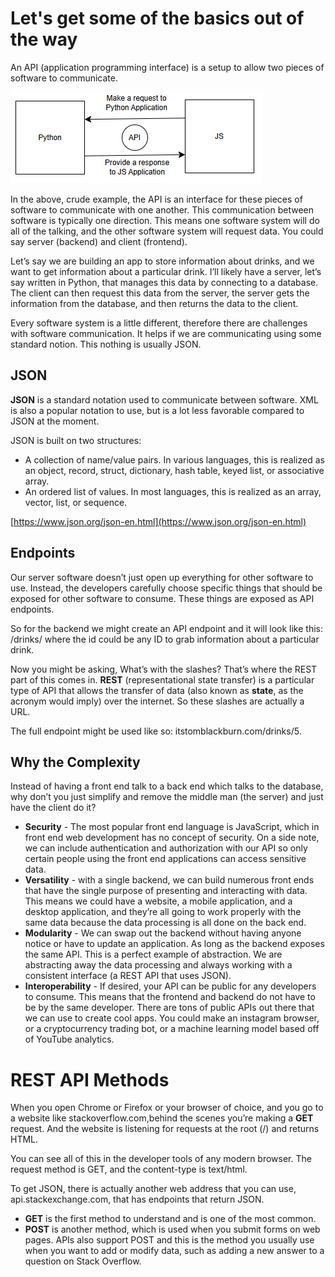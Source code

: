 # Let's get some of the basics out of the way

An API (application programming interface) is a setup to allow two pieces of software to communicate. 

![images/api-basic.png](images/api-basic.png)

In the above, crude example, the API is an interface for these pieces of software to communicate with one another. This communication between software is typically one direction. This means one software system will do all of the talking, and the other software system will request data. You could say server (backend) and client (frontend).

Let’s say we are building an app to store information about drinks, and we want to get information about a particular drink. I’ll likely have a server, let’s say written in Python, that manages this data by connecting to a database. The client can then request this data from the server, the server gets the information from the database, and then returns the data to the client.

Every software system is a little different, therefore there are challenges with software communication. It helps if we are communicating using some standard notion. This nothing is usually JSON.

## JSON
**JSON** is a standard notation used to communicate between software. XML is also a popular notation to use, but is a lot less favorable compared to JSON at the moment.

JSON is built on two structures:

- A collection of name/value pairs. In various languages, this is realized as an object, record, struct, dictionary, hash table, keyed list, or associative array.
- An ordered list of values. In most languages, this is realized as an array, vector, list, or sequence.

[https://www.json.org/json-en.html](https://www.json.org/json-en.html)

## Endpoints
Our server software doesn’t just open up everything for other software to use. Instead, the developers carefully choose specific things that should be exposed for other software to consume. These things are exposed as API endpoints. 

So for the backend we might create an API endpoint and it will look like this: /drinks/<id> where the id could be any ID to grab information about a particular drink. 

Now you might be asking, What’s with the slashes? That’s where the REST part of this comes in. **REST** (representational state transfer) is a particular type of API that allows the transfer of data (also known as **state**, as the acronym would imply) over the internet. So these slashes are actually a URL. 

The full endpoint might be used like so: itstomblackburn.com/drinks/5.

## Why the Complexity
Instead of having a front end talk to a back end which talks to the database, why don’t you just simplify and remove the middle man (the server) and just have the client do it?

- **Security** - The most popular front end language is JavaScript, which in front end web development has no concept of security. On a side note, we can include authentication and authorization with our API so only certain people using the front end applications can access sensitive data. 
- **Versatility** - with a single backend, we can build numerous front ends that have the single purpose of presenting and interacting with data. This means we could have a website, a mobile application, and a desktop application, and they’re all going to work properly with the same data because the data processing is all done on the back end. 
- **Modularity** - We can swap out the backend without having anyone notice or have to update an application. As long as the backend exposes the same API. This is a perfect example of abstraction. We are abstracting away the data processing and always working with a consistent interface (a REST API that uses JSON). 
- **Interoperability** - If desired, your API can be public for any developers to consume. This means that the frontend and backend do not have to be by the same developer. There are tons of public APIs out there that we can use to create cool apps. You could make an instagram browser, or a cryptocurrency trading bot, or a machine learning model based off of YouTube analytics. 

# REST API Methods
When you open Chrome or Firefox or your browser of choice, and you go to a website like stackoverflow.com,behind the scenes you’re making a **GET** request. And the website is listening for requests at the root (/) and returns HTML. 

You can see all of this in the developer tools of any modern browser. 
The request method is GET, and the content-type is text/html.

To get JSON, there is actually another web address that you can use, api.stackexchange.com, that has endpoints that return JSON. 

- **GET** is the first method to understand and is one of the most common.
- **POST** is another method, which is used when you submit forms on web pages. APIs also support POST and this is the method you usually use when you want to add or modify data, such as adding a new answer to a question on Stack Overflow. 
